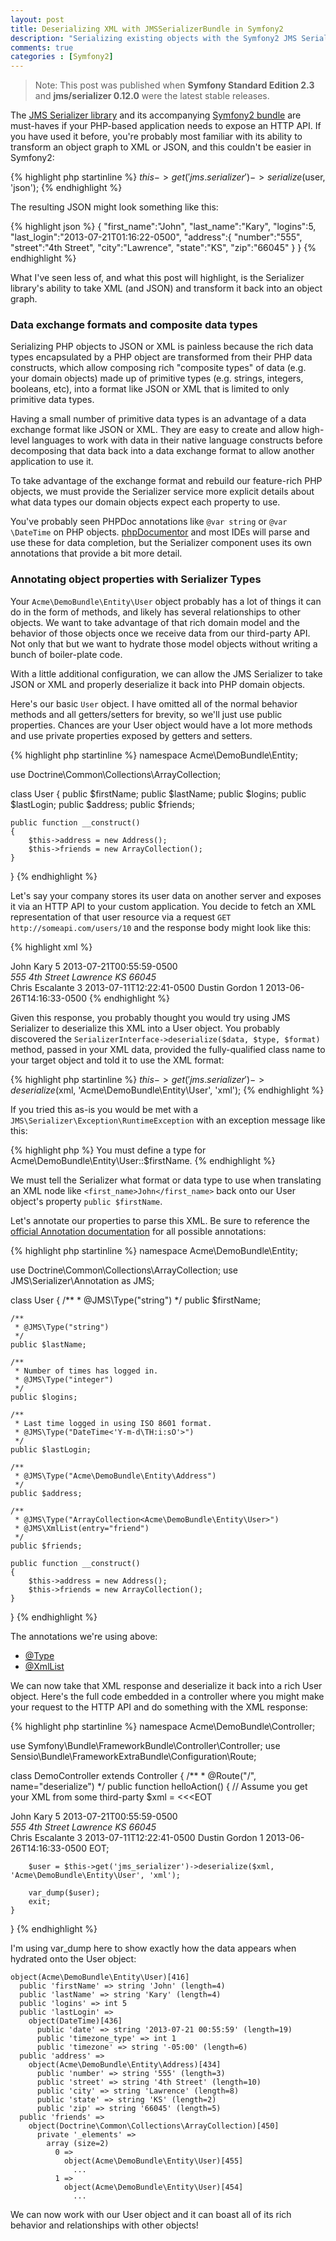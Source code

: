 ```yaml
---
layout: post
title: Deserializing XML with JMSSerializerBundle in Symfony2
description: "Serializing existing objects with the Symfony2 JMS Serializer Bundle is pretty easy, but deserializing a third-party XML response is a bit more work."
comments: true
categories : [Symfony2]
---
```


> Note: This post was published when **Symfony Standard Edition 2.3** and **jms/serializer 0.12.0** were the latest stable releases.

The [JMS Serializer library](http://jmsyst.com/libs/serializer) and its accompanying [Symfony2 bundle](http://jmsyst.com/bundles/JMSSerializerBundle) are must-haves if your PHP-based application needs to expose an HTTP API. If you have used it before, you're probably most familiar with its ability to transform an object graph to XML or JSON, and this couldn't be easier in Symfony2:

{% highlight php startinline %}
$this->get('jms.serializer')->serialize($user, 'json');
{% endhighlight %}

The resulting JSON might look something like this:

{% highlight json %}
{
   "first_name":"John",
   "last_name":"Kary",
   "logins":5,
   "last_login":"2013-07-21T01:16:22-0500",
   "address":{
      "number":"555",
      "street":"4th Street",
      "city":"Lawrence",
      "state":"KS",
      "zip":"66045"
   }
}
{% endhighlight %}

What I've seen less of, and what this post will highlight, is the Serializer library's ability to take XML (and JSON) and transform it back into an object graph.

### Data exchange formats and composite data types

Serializing PHP objects to JSON or XML is painless because the rich data types encapsulated by a PHP object are transformed from their PHP data constructs, which allow composing rich "composite types" of data (e.g. your domain objects) made up of primitive types (e.g. strings, integers, booleans, etc), into a format like JSON or XML that is limited to only primitive data types.

Having a small number of primitive data types is an advantage of a data exchange format like JSON or XML. They are easy to create and allow high-level languages to work with data in their native language constructs before decomposing that data back into a data exchange format to allow another application to use it.

To take advantage of the exchange format and rebuild our feature-rich PHP objects, we must provide the Serializer service more explicit details about what data types our domain objects expect each property to use.

You've probably seen PHPDoc annotations like `@var string` or `@var \DateTime` on PHP objects. [phpDocumentor](http://www.phpdoc.org) and most IDEs will parse and use these for data completion, but the Serializer component uses its own annotations that provide a bit more detail.

### Annotating object properties with Serializer Types

Your `Acme\DemoBundle\Entity\User` object probably has a lot of things it can do in the form of methods, and likely has several relationships to other objects. We want to take advantage of that rich domain model and the behavior of those objects once we receive data from our third-party API. Not only that but we want to hydrate those model objects without writing a bunch of boiler-plate code.

With a little additional configuration, we can allow the JMS Serializer to take JSON or XML and properly deserialize it back into PHP domain objects.

Here's our basic `User` object. I have omitted all of the normal behavior methods and all getters/setters for brevity, so we'll just use public properties. Chances are your User object would have a lot more methods and use private properties exposed by getters and setters.

{% highlight php startinline %}
namespace Acme\DemoBundle\Entity;

use Doctrine\Common\Collections\ArrayCollection;

class User
{
    public $firstName;
    public $lastName;
    public $logins;
    public $lastLogin;
    public $address;
    public $friends;

    public function __construct()
    {
        $this->address = new Address();
        $this->friends = new ArrayCollection();
    }
}
{% endhighlight %}

Let's say your company stores its user data on another server and exposes it via an HTTP API to your custom application. You decide to fetch an XML representation of that user resource via a request `GET http://someapi.com/users/10` and the response body might look like this:

{% highlight xml %}
<?xml version="1.0" encoding="UTF-8"?>
<result>
  <first_name>John</first_name>
  <last_name>Kary</last_name>
  <logins>5</logins>
  <last_login>2013-07-21T00:55:59-0500</last_login>
  <address>
    <number>555</number>
    <street>4th Street</street>
    <city>Lawrence</city>
    <state>KS</state>
    <zip>66045</zip>
  </address>
  <friends>
    <friend>
      <first_name>Chris</first_name>
      <last_name>Escalante</last_name>
      <logins>3</logins>
      <last_login>2013-07-11T12:22:41-0500</last_login>
    </friend>
    <friend>
      <first_name>Dustin</first_name>
      <last_name>Gordon</last_name>
      <logins>1</logins>
      <last_login>2013-06-26T14:16:33-0500</last_login>
    </friend>
  </friends>
</result>
{% endhighlight %}

Given this response, you probably thought you would try using JMS Serializer to deserialize this XML into a User object. You probably discovered the `SerializerInterface->deserialize($data, $type, $format)` method, passed in your XML data, provided the fully-qualified class name to your target object and told it to use the XML format:

{% highlight php startinline %}
$this->get('jms.serializer')->deserialize($xml, 'Acme\DemoBundle\Entity\User', 'xml');
{% endhighlight %}

If you tried this as-is you would be met with a `JMS\Serializer\Exception\RuntimeException` with an exception message like this:

{% highlight php %}
You must define a type for Acme\DemoBundle\Entity\User::$firstName.
{% endhighlight %}

We must tell the Serializer what format or data type to use when translating an XML node like `<first_name>John</first_name>` back onto our User object's property `public $firstName`.

Let's annotate our properties to parse this XML. Be sure to reference the [official Annotation documentation](http://jmsyst.com/libs/serializer/master/reference/annotations) for all possible annotations:

{% highlight php startinline %}
namespace Acme\DemoBundle\Entity;

use Doctrine\Common\Collections\ArrayCollection;
use JMS\Serializer\Annotation as JMS;

class User
{
    /**
     * @JMS\Type("string")
     */
    public $firstName;

    /**
     * @JMS\Type("string")
     */
    public $lastName;

    /**
     * Number of times has logged in.
     * @JMS\Type("integer")
     */
    public $logins;

    /**
     * Last time logged in using ISO 8601 format.
     * @JMS\Type("DateTime<'Y-m-d\TH:i:sO'>")
     */
    public $lastLogin;

    /**
     * @JMS\Type("Acme\DemoBundle\Entity\Address")
     */
    public $address;

    /**
     * @JMS\Type("ArrayCollection<Acme\DemoBundle\Entity\User>")
     * @JMS\XmlList(entry="friend")
     */
    public $friends;

    public function __construct()
    {
        $this->address = new Address();
        $this->friends = new ArrayCollection();
    }
}
{% endhighlight %}

The annotations we're using above:

* [@Type](http://jmsyst.com/libs/serializer/master/reference/annotations#type)
* [@XmlList](http://jmsyst.com/libs/serializer/master/reference/annotations#xmllist)

We can now take that XML response and deserialize it back into a rich User object. Here's the full code embedded in a controller where you might make your request to the HTTP API and do something with the XML response:

{% highlight php startinline %}
namespace Acme\DemoBundle\Controller;

use Symfony\Bundle\FrameworkBundle\Controller\Controller;
use Sensio\Bundle\FrameworkExtraBundle\Configuration\Route;

class DemoController extends Controller
{
    /**
     * @Route("/", name="deserialize")
     */
    public function helloAction()
    {
        // Assume you get your XML from some third-party
        $xml = <<<EOT
<?xml version="1.0" encoding="UTF-8"?>
<result>
  <first_name>John</first_name>
  <last_name>Kary</last_name>
  <logins>5</logins>
  <last_login>2013-07-21T00:55:59-0500</last_login>
  <address>
    <number>555</number>
    <street>4th Street</street>
    <city>Lawrence</city>
    <state>KS</state>
    <zip>66045</zip>
  </address>
  <friends>
    <friend>
      <first_name>Chris</first_name>
      <last_name>Escalante</last_name>
      <logins>3</logins>
      <last_login>2013-07-11T12:22:41-0500</last_login>
    </friend>
    <friend>
      <first_name>Dustin</first_name>
      <last_name>Gordon</last_name>
      <logins>1</logins>
      <last_login>2013-06-26T14:16:33-0500</last_login>
    </friend>
  </friends>
</result>
EOT;

        $user = $this->get('jms_serializer')->deserialize($xml, 'Acme\DemoBundle\Entity\User', 'xml');

        var_dump($user);
        exit;
    }
}
{% endhighlight %}

I'm using var_dump here to show exactly how the data appears when hydrated onto the User object:

    object(Acme\DemoBundle\Entity\User)[416]
      public 'firstName' => string 'John' (length=4)
      public 'lastName' => string 'Kary' (length=4)
      public 'logins' => int 5
      public 'lastLogin' => 
        object(DateTime)[436]
          public 'date' => string '2013-07-21 00:55:59' (length=19)
          public 'timezone_type' => int 1
          public 'timezone' => string '-05:00' (length=6)
      public 'address' => 
        object(Acme\DemoBundle\Entity\Address)[434]
          public 'number' => string '555' (length=3)
          public 'street' => string '4th Street' (length=10)
          public 'city' => string 'Lawrence' (length=8)
          public 'state' => string 'KS' (length=2)
          public 'zip' => string '66045' (length=5)
      public 'friends' => 
        object(Doctrine\Common\Collections\ArrayCollection)[450]
          private '_elements' => 
            array (size=2)
              0 => 
                object(Acme\DemoBundle\Entity\User)[455]
                  ...
              1 => 
                object(Acme\DemoBundle\Entity\User)[454]
                  ...

We can now work with our User object and it can boast all of its rich behavior and relationships with other objects!